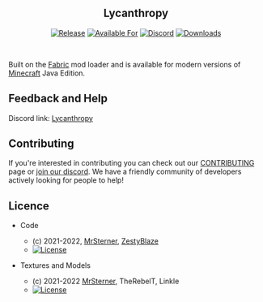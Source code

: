 <div align="center">

## **Lycanthropy**

<!-- todo: replace 494721 with your CurseForge project id -->
[![Release](https://img.shields.io/github/v/release/ZestyBlaze/Lycanthropy?style=for-the-badge&include_prereleases&sort=semver)][releases]
[![Available For](https://img.shields.io/badge/dynamic/json?label=Available%20For&style=for-the-badge&color=34aa2f&query=gameVersionLatestFiles%5B0%5D.gameVersion&url=https%3A%2F%2Faddons-ecs.forgesvc.net%2Fapi%2Fv2%2Faddon%2F494721)][curseforge]
[![Discord](https://img.shields.io/discord/927515975992094750?color=5865f2&label=Feedback%20%26%20Help&style=for-the-badge)][discord]
[![Downloads](https://img.shields.io/badge/dynamic/json?label=Downloads&style=for-the-badge&color=f16436&query=downloadCount&url=https%3A%2F%2Faddons-ecs.forgesvc.net%2Fapi%2Fv2%2Faddon%2F494721)][curseforge:files]
</div>

<br/>

Built on the [Fabric](https://fabricmc.net/) mod loader and is available for modern
versions of [Minecraft](ttps://minecraft.net/) Java Edition.

## Feedback and Help
Discord link: [Lycanthropy][discord]

## Contributing
If you're interested in contributing you can check out our [CONTRIBUTING](CONTRIBUTING.md) page or [join our discord][discord]. We have a friendly community of developers actively looking for people to help!

## Licence

* Code
    - (c) 2021-2022, [MrSterner], [ZestyBlaze]
    - [![License](https://img.shields.io/badge/License-MIT-blue?style=flat-square)](https://opensource.org/licenses/MIT)

* Textures and Models
    - (c) 2021-2022 [MrSterner], TheRebelT, Linkle
    - [![License](https://img.shields.io/badge/License-CC%20BY--NC--SA%204.0-orange?style=flat-square)](https://creativecommons.org/licenses/by-nc-sa/4.0/)
    

[discord]:  https://discord.gg/PFEwUrfPAV
[curseforge]: https://curseforge.com/minecraft/mc-mods/modid/files
[curseforge:files]: https://curseforge.com/minecraft/mc-mods/modid/files
[releases]: https://github.com/zestyblaze/Lycanthropy/releases
[MrSterner]: https://github.com/mrsterner
[ZestyBlaze]: https://github.com/zestyblaze